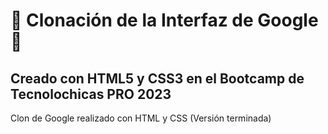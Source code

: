 # 🔶 Clonación de la Interfaz de Google 🔶
## Creado con HTML5 y CSS3 en el Bootcamp de Tecnolochicas PRO 2023 
Clon de Google realizado con HTML y CSS (Versión terminada)
